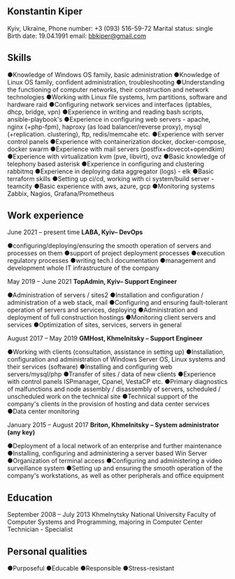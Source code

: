 

## Konstantin Kiper

Kyiv, Ukraine,
Phone number: +3 (093) 516-59-72
Marital status: single
Birth date: 19.04.1991
email: bbkiper@gmail.com

## Skills

●Knowledge of Windows OS family, basic administration
●Knowledge of Linux OS family, confident administration, troubleshooting
●Understanding the functioning of computer networks, their construction and network
technologies
●Working with Linux file systems, lvm partitions, software and hardware raid
●Configuring network services and interfaces (iptables, dhcp, bridge, vpn)
●Experience in writing and reading bash scripts, ansible-playbook's
●Experience in configuring web servers - apache, nginx (+php-fpm), haproxy (as load
balancer/reverse proxy), mysql (+replication. clustering), ftp, redis/memcahe etc.
●Experience with server control panels
●Experience with containerization docker, docker-compose, docker swarm
●Experience with mail servers (postfix+dovecot+opendkim)
●Experience with virtualization kvm (pve, libvirt), ovz
●Basic knowledge of telephony based asterisk
●Experience in configuring and clustering rabbitmq
●Experience in deploying data aggregator (logs) - elk
●Basic terraform skills
●Setting up ci/cd, working with ci system/build server - teamcity
●Basic experience with aws, azure, gcp
●Monitoring systems Zabbix, Nagios, Grafana/Prometheus

## Work experience

June 2021 – present time
**LABA, Kyiv– DevOps**

●configuring/deploying/ensuring the smooth operation of servers and processes on them
●support of project deployment processes
●execution regulatory processes
●writing tech.l documentation
●management and development whole IT infrastructure of the company

May 2019 – June 2021
**TopAdmin, Kyiv– Support Engineer**

●Administration of servers / sites2
●Installation and configuration / administration of a web stack, mail
●Configuring and ensuring fault-tolerant operation of servers and services, deploying
●Administration and deployment of full construction hostings
●Monitoring client servers and services
●Optimization of sites, services, servers in general

August 2017 – May 2019
**GMHost, Khmelnitsky – Support Engineer**

●Working with clients (consultation, assistance in setting up)
●Installation, configuration and administration of Windows Server OS, Linux systems and
their services (software)
●Installing and configuring web servers/mysql/php
●Transfer of sites / data of new clients
●Experience with control panels ISPmanager, Cpanel, VestaCP etc.
●Primary diagnostics of malfunctions and node assembly / disassembly of servers, scheduled
/ unscheduled work on the technical site
●Technical support of the company's clients in the provision of hosting and data center
services
●Data center monitoring

January 2015 – August 2017
**Briton, Khmelnitsky – System administrator (any key)**

●Deployment of a local network of an enterprise and further maintenance
●Installing, configuring and administering a server based Win Server
●Organization of terminal access
●Configuring and administering a video surveillance system
●Setting up and ensuring the smooth operation of the company's workstations, as well as
other peripherals and office equipment

## Education

September 2008 – July 2013
Khmelnytsky National University
Faculty of Computer Systems and Programming, majoring in Computer Center Technician -
Specialist

## Personal qualities

●Purposeful
●Educable
●Responsible
●Stress-resistant
